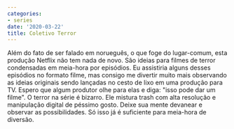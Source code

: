 ```yaml
---
categories:
- series
date: '2020-03-22'
title: Coletivo Terror
---
```


Além do fato de ser falado em norueguês, o que foge do lugar-comum, esta produção Netflix não tem nada de novo. São ideias para filmes de terror condensadas em meia-hora por episódios. Eu assistiria alguns desses episódios no formato filme, mas consigo me divertir muito mais observando as ideias originais sendo lançadas no cesto de lixo em uma produção para TV. Espero que algum produtor olhe para elas e diga: "isso pode dar um filme". O terror na série é bizarro. Ele mistura trash com alta resolução e manipulação digital de péssimo gosto. Deixe sua mente devanear e observar as possibilidades. Só isso já é suficiente para meia-hora de diversão.